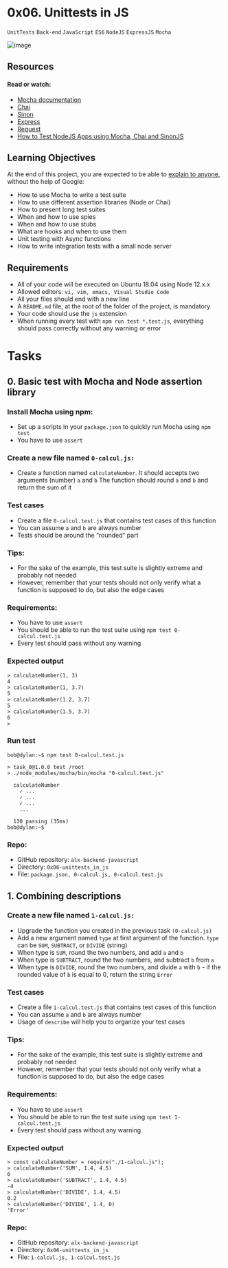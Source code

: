 # 0x06. Unittests in JS

 `UnitTests` `Back-end` `JavaScript` `ES6` `NodeJS` `ExpressJS` `Mocha`

![image](https://s3.amazonaws.com/alx-intranet.hbtn.io/uploads/medias/2019/12/90f79a666e174e6c4ffc.jpeg?X-Amz-Algorithm=AWS4-HMAC-SHA256&X-Amz-Credential=AKIARDDGGGOUSBVO6H7D%2F20241129%2Fus-east-1%2Fs3%2Faws4_request&X-Amz-Date=20241129T115343Z&X-Amz-Expires=86400&X-Amz-SignedHeaders=host&X-Amz-Signature=96e2637377dacf88ae73e47c81059cbf026eb2cfbfba0e75e9863a26c431e4d6)

## Resources
#### Read or watch:

* [Mocha documentation](https://mochajs.org/)
* [Chai](https://www.chaijs.com/api/)
* [Sinon](https://sinonjs.org/releases/v7.5.0/)
* [Express](https://expressjs.com/en/guide/routing.html)
* [Request](https://www.npmjs.com/package/request)
* [How to Test NodeJS Apps using Mocha, Chai and SinonJS](https://www.digitalocean.com/community/tutorials/how-to-test-nodejs-apps-using-mocha-chai-and-sinonjs)

## Learning Objectives
At the end of this project, you are expected to be able to [explain to anyone](https://fs.blog/feynman-learning-technique/), without the help of Google:

* How to use Mocha to write a test suite
* How to use different assertion libraries (Node or Chai)
* How to present long test suites
* When and how to use spies
* When and how to use stubs
* What are hooks and when to use them
* Unit testing with Async functions
* How to write integration tests with a small node server

## Requirements
* All of your code will be executed on Ubuntu 18.04 using Node 12.x.x
* Allowed editors: `vi, vim, emacs, Visual Studio Code`
* All your files should end with a new line
* A `README.md` file, at the root of the folder of the project, is mandatory
* Your code should use the `js` extension
* When running every test with `npm run test *.test.js`, everything should pass correctly without any warning or error

# Tasks

## 0. Basic test with Mocha and Node assertion library

### Install Mocha using npm:

* Set up a scripts in your `package.json` to quickly run Mocha using `npm test`
* You have to use `assert`
### Create a new file named `0-calcul.js:`

* Create a function named `calculateNumber`. It should accepts two arguments (number) `a` and `b`
The function should round `a` and `b` and return the sum of it
### Test cases

* Create a file `0-calcul.test.js` that contains test cases of this function
* You can assume `a` and `b` are always number
* Tests should be around the “rounded” part
### Tips:

* For the sake of the example, this test suite is slightly extreme and probably not needed
* However, remember that your tests should not only verify what a function is supposed to do, but also the edge cases
### Requirements:

* You have to use `assert`
* You should be able to run the test suite using `npm test 0-calcul.test.js`
* Every test should pass without any warning
### Expected output

```> const calculateNumber = require("./0-calcul.js");
> calculateNumber(1, 3)
4
> calculateNumber(1, 3.7)
5
> calculateNumber(1.2, 3.7)
5
> calculateNumber(1.5, 3.7)
6
> 
```
### Run test
```
bob@dylan:~$ npm test 0-calcul.test.js 

> task_0@1.0.0 test /root
> ./node_modules/mocha/bin/mocha "0-calcul.test.js"

  calculateNumber
    ✓ ...
    ✓ ...
    ✓ ...
    ...

  130 passing (35ms)
bob@dylan:~$ 
```

### Repo:

* GitHub repository: `alx-backend-javascript`
* Directory: `0x06-unittests_in_js`
* File: `package.json, 0-calcul.js, 0-calcul.test.js`


## 1. Combining descriptions

### Create a new file named `1-calcul.js:`

* Upgrade the function you created in the previous task `(0-calcul.js)`
* Add a new argument named `type` at first argument of the function. `type` can be `SUM`, `SUBTRACT`, or `DIVIDE` (string)
* When type is `SUM`, round the two numbers, and add `a` and `b`
* When type is `SUBTRACT`, round the two numbers, and subtract `b` from `a`
* When type is `DIVIDE`, round the two numbers, and divide `a` with `b` - if the rounded value of `b` is equal to 0, return the string `Error`
### Test cases

* Create a file `1-calcul.test.js` that contains test cases of this function
* You can assume `a` and `b` are always number
* Usage of `describe` will help you to organize your test cases
### Tips:

* For the sake of the example, this test suite is slightly extreme and probably not needed
* However, remember that your tests should not only verify what a function is supposed to do, but also the edge cases
### Requirements:

* You have to use `assert`
* You should be able to run the test suite using `npm test 1-calcul.test.js`
* Every test should pass without any warning
### Expected output

```
> const calculateNumber = require("./1-calcul.js");
> calculateNumber('SUM', 1.4, 4.5)
6
> calculateNumber('SUBTRACT', 1.4, 4.5)
-4
> calculateNumber('DIVIDE', 1.4, 4.5)
0.2
> calculateNumber('DIVIDE', 1.4, 0)
'Error'
```

### Repo:

* GitHub repository: `alx-backend-javascript`
* Directory: `0x06-unittests_in_js`
* File: `1-calcul.js, 1-calcul.test.js`
